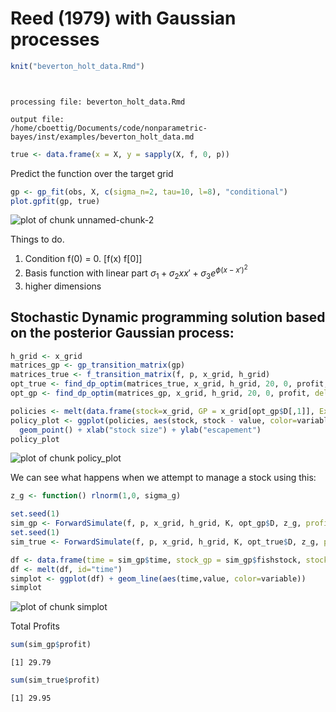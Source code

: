 Reed (1979) with Gaussian processes 
========================================================







```r
knit("beverton_holt_data.Rmd")
```

```


processing file: beverton_holt_data.Rmd
```

```
output file:
/home/cboettig/Documents/code/nonparametric-bayes/inst/examples/beverton_holt_data.md
```

```r
true <- data.frame(x = X, y = sapply(X, f, 0, p))
```


Predict the function over the target grid


```r
gp <- gp_fit(obs, X, c(sigma_n=2, tau=10, l=8), "conditional")
plot.gpfit(gp, true)
```

![plot of chunk unnamed-chunk-2](http://carlboettiger.info/assets/figures/2012-11-29-71f2443754-unnamed-chunk-2.png) 


Things to do.  
1. Condition f(0) = 0.  [f(x) f[0]]
2. Basis function with linear part $\sigma_1 + \sigma_2 x x' + \sigma_3 e^{\phi (x-x')^2}$
3. higher dimensions


## Stochastic Dynamic programming solution based on the posterior Gaussian process:


```r
h_grid <- x_grid
matrices_gp <- gp_transition_matrix(gp)
matrices_true <- f_transition_matrix(f, p, x_grid, h_grid)
opt_true <- find_dp_optim(matrices_true, x_grid, h_grid, 20, 0, profit, delta=.01)
opt_gp <- find_dp_optim(matrices_gp, x_grid, h_grid, 20, 0, profit, delta=.01)
```



```r
policies <- melt(data.frame(stock=x_grid, GP = x_grid[opt_gp$D[,1]], Exact = x_grid[opt_true$D[,1]]), id="stock")
policy_plot <- ggplot(policies, aes(stock, stock - value, color=variable)) +
  geom_point() + xlab("stock size") + ylab("escapement") 
policy_plot
```

![plot of chunk policy_plot](http://carlboettiger.info/assets/figures/2012-11-29-71f2443754-policy_plot.png) 


We can see what happens when we attempt to manage a stock using this:


```r
z_g <- function() rlnorm(1,0, sigma_g)
```



```r
set.seed(1)
sim_gp <- ForwardSimulate(f, p, x_grid, h_grid, K, opt_gp$D, z_g, profit=profit)
set.seed(1)
sim_true <- ForwardSimulate(f, p, x_grid, h_grid, K, opt_true$D, z_g, profit=profit)
```



```r
df <- data.frame(time = sim_gp$time, stock_gp = sim_gp$fishstock, stock_true = sim_true$fishstock, harvest_gp = sim_gp$harvest, havest_true = sim_true$harvest)
df <- melt(df, id="time")
simplot <- ggplot(df) + geom_line(aes(time,value, color=variable))
simplot
```

![plot of chunk simplot](http://carlboettiger.info/assets/figures/2012-11-29-71f2443754-simplot.png) 


Total Profits


```r
sum(sim_gp$profit)
```

```
[1] 29.79
```

```r
sum(sim_true$profit)
```

```
[1] 29.95
```


